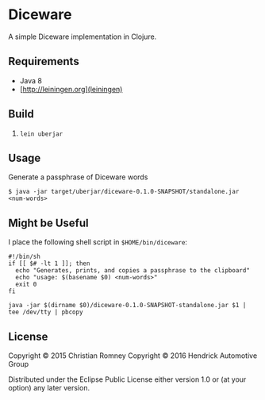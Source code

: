 # Diceware

A simple Diceware implementation in Clojure.

## Requirements

- Java 8
- [http://leiningen.org](leiningen)

## Build

1. `lein uberjar`

## Usage

Generate a passphrase of <n> Diceware words

    $ java -jar target/uberjar/diceware-0.1.0-SNAPSHOT/standalone.jar <num-words>

## Might be Useful

I place the following shell script in `$HOME/bin/diceware`:

    #!/bin/sh
    if [[ $# -lt 1 ]]; then
      echo "Generates, prints, and copies a passphrase to the clipboard"
      echo "usage: $(basename $0) <num-words>"
      exit 0
    fi

    java -jar $(dirname $0)/diceware-0.1.0-SNAPSHOT-standalone.jar $1 | tee /dev/tty | pbcopy


## License

Copyright © 2015 Christian Romney
Copyright © 2016 Hendrick Automotive Group

Distributed under the Eclipse Public License either version 1.0 or (at
your option) any later version.
